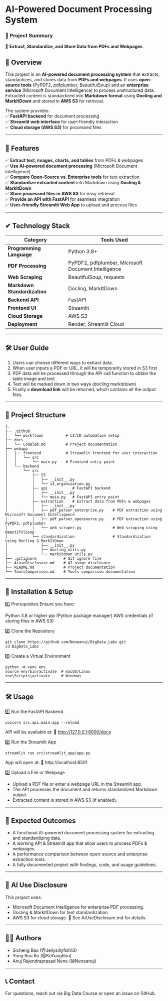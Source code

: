 # AI-Powered Document Processing System 
### **📄 Project Summary**  
🚀 **Extract, Standardize, and Store Data from PDFs and Webpages**  

## **📌 Overview**
This project is an **AI-powered document processing system** that extracts, standardizes, and stores data from **PDFs and webpages**. It uses **open-source tools** (PyPDF2, pdfplumber, BeautifulSoup) and an **enterprise service** (Microsoft Document Intelligence) to process unstructured data. Extracted content is standardized into **Markdown format** using **Docling and MarkItDown** and stored in **AWS S3** for retrieval.  

The system provides:  
✅ **FastAPI backend** for document processing  
✅ **Streamlit web interface** for user-friendly interaction  
✅ **Cloud storage (AWS S3)** for processed files  

---

## **🔑 Features**
✅ **Extract text, images, charts, and tables** from PDFs & webpages  
✅ **Use AI-powered document processing** (Microsoft Document Intelligence)  
✅ **Compare Open-Source vs. Enterprise tools** for text extraction  
✅ **Standardize extracted content** into Markdown using **Docling & MarkItDown**  
✅ **Store processed files in AWS S3** for easy retrieval  
✅ **Provide an API with FastAPI** for seamless integration  
✅ **User-friendly Streamlit Web App** to upload and process files  

---

## **✔ Technology Stack**

| **Category**       | **Tools Used** |
|------------------|--------------|
| **Programming Language** | Python 3.8+ |
| **PDF Processing** | PyPDF2, pdfplumber, Microsoft Document Intelligence |
| **Web Scraping** | BeautifulSoup, requests |
| **Markdown Standardization** | Docling, MarkItDown |
| **Backend API** | FastAPI |
| **Frontend UI** | Streamlit |
| **Cloud Storage** | AWS S3 |
| **Deployment** | Render, Streamlit Cloud |


---

## **🛠️ User Guide**
1. Users can choose different ways to extract data. 
2. When user inputs a PDF or URL, it will be temporarily stored in S3 first
3. PDF data will be processed through the API call function to obtain the table image and text
4. Text will be marked down in two ways (docling markitdown)
5. Finally a **download link** will be returned, which contains all the output files.

---

## **📂 Project Structure**
```plaintext
├.
├── .github
│   └── workflows          # CI/CD automation setup
├── docs
│   └── Codelab.md         # Project documentation
├── webapp
│   ├── frontend           # Streamlit frontend for user interaction
│   │   └── src
│   │       └── main.py    # Frontend entry point
│   └── backend
│       └── src
│           ├── S3
│           │   ├── __init__.py
│           │   └── s3_organization.py
│           ├── api           # FastAPI backend
│           │   ├── __init__.py
│           │   └── main.py   # FastAPI entry point
│           ├── extraction    # Extract data from PDFs & webpages
│           │   ├── __init__.py
│           │   ├── pdf_parser_enterprise.py    # PDF extraction using Microsoft Document Intelligence
│           │   ├── pdf_parser_opensource.py    # PDF extraction using PyPDF2, pdfplumber
│           │   └── web_scraper.py              # Web scraping using BeautifulSoup
│           └── standardization                 # Standardization using Docling & MarkItDown
│               ├── __init__.py
│               ├── docling_utils.py
│               └── markitdown_utils.py
├── .gitignore            # Git ignore file
├── AiuseDisclosure.md    # AI usage disclosure
├── README.md             # Project documentation
└── ToolsComparison.md    # Tools comparison documentation

```

---

## **🚀 Installation & Setup**
1️⃣ Prerequisites
Ensure you have:

Python 3.8 or higher
pip (Python package manager)
AWS credentials (if storing files in AWS S3)

2️⃣ Clone the Repository
```
git clone https://github.com/Neneanuj/BigData_Labs.git
cd BigData_Labs
```

3️⃣ Create a Virtual Environment
```
python -m venv env
source env/bin/activate  # macOS/Linux
env\Scripts\activate     # Windows
```
---

## **🛠️ Usage**

1️⃣ Run the FastAPI Backend
```
uvicorn src.api.main:app --reload
```
API will be available at:
🔗 http://127.0.0.1:8000/docs

2️⃣ Run the Streamlit App
```
streamlit run src/streamlit_app/app.py
```

App will open at:
🔗 http://localhost:8501

3️⃣ Upload a File or Webpage
* Upload a PDF file or enter a webpage URL in the Streamlit app.
* The API processes the document and returns standardized Markdown output.
* Extracted content is stored in AWS S3 (if enabled).

---

## **📌 Expected Outcomes**

* A functional AI-powered document processing system for extracting and standardizing data.
* A working API & Streamlit app that allow users to process PDFs & webpages.  
* A performance comparison between open-source and enterprise extraction tools.  
* A fully documented project with findings, code, and usage guidelines.  

---

## **📌 AI Use Disclosure**
This project uses:

* Microsoft Document Intelligence for enterprise PDF processing.
* Docling & MarkItDown for text standardization.
* AWS S3 for cloud storage.
📄 See AiUseDisclosure.md for details.

---

## **👨‍💻 Authors**
* Sicheng Bao (@Jellysillyfish13)
* Yung Rou Ko (@KoYungRou)
* Anuj Rajendraprasad Nene (@Neneanuj)

---

## **📞 Contact**
For questions, reach out via Big Data Course or open an issue on GitHub.

